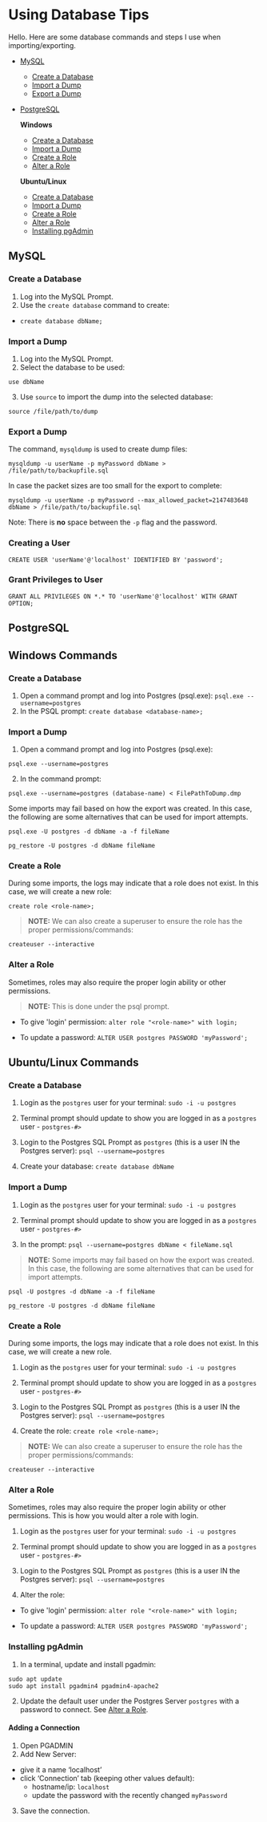 Using Database Tips
====
Hello.  Here are some database commands and steps I use when importing/exporting.

- [MySQL](#mysql)
  * [Create a Database](#create-a-database)
  * [Import a Dump](#import-a-dump)
  * [Export a Dump](#export-a-dump)
- [PostgreSQL](#postgresql)

  **Windows**
  * [Create a Database](#create-a-database-1)
  * [Import a Dump](#import-a-dump-1)
  * [Create a Role](#create-a-role)
  * [Alter a Role](#alter-a-role)
  
  **Ubuntu/Linux**
  * [Create a Database](#create-a-database-2)
  * [Import a Dump](#import-a-dump-2)
  * [Create a Role](#create-a-role-1)
  * [Alter a Role](#alter-a-role-1)
  * [Installing pgAdmin](#installing-pgadmin)

MySQL
-----
### Create a Database
1. Log into the MySQL Prompt.
2. Use the `create database` command to create:
* `create database dbName;`

### Import a Dump

1. Log into the MySQL Prompt.
2. Select the database to be used:

`use dbName`

3. Use `source` to import the dump into the selected database:

`source /file/path/to/dump`

### Export a Dump
The command, `mysqldump` is used to create dump files:

`mysqldump -u userName -p myPassword dbName > /file/path/to/backupfile.sql`

In case the packet sizes are too small for the export to complete:

`mysqldump -u userName -p myPassword --max_allowed_packet=2147483648 dbName > /file/path/to/backupfile.sql`

Note: There is **no** space between the `-p` flag and the password.

### Creating a User
`CREATE USER 'userName'@'localhost' IDENTIFIED BY 'password';`

### Grant Privileges to User
`GRANT ALL PRIVILEGES ON *.* TO 'userName'@'localhost' WITH GRANT OPTION;`


PostgreSQL
-----

## Windows Commands

### Create a Database
1. Open a command prompt and log into Postgres (psql.exe):
`psql.exe --username=postgres`
2. In the PSQL prompt:
`create database <database-name>;`

### Import a Dump
1. Open a command prompt and log into Postgres (psql.exe):

`psql.exe --username=postgres`

2. In the command prompt:

`psql.exe --username=postgres (database-name) < FilePathToDump.dmp`

Some imports may fail based on how the export was created.  In this case, the following are some alternatives that can be used for import attempts.

```
psql.exe -U postgres -d dbName -a -f fileName

pg_restore -U postgres -d dbName fileName
```

### Create a Role
During some imports, the logs may indicate that a role does not exist.  In this case, we will create a new role:

`create role <role-name>;`

> **NOTE:** We can also create a superuser to ensure the role has the proper permissions/commands:

`createuser --interactive`

### Alter a Role
Sometimes, roles may also require the proper login ability or other permissions.

> **NOTE:** This is done under the psql prompt.

- To give 'login' permission:
`alter role "<role-name>" with login;`

- To update a password: 
`ALTER USER postgres PASSWORD 'myPassword';`


## Ubuntu/Linux Commands

### Create a Database
1. Login as the `postgres` user for your terminal:
`sudo -i -u postgres`
2. Terminal prompt should update to show you are logged in as a `postgres` user - `postgres-#>`

3. Login to the Postgres SQL Prompt as `postgres` (this is a user IN the Postgres server):
`psql --username=postgres`

4. Create your database: 
`create database dbName`

### Import a Dump

1. Login as the `postgres` user for your terminal:
`sudo -i -u postgres`

2. Terminal prompt should update to show you are logged in as a `postgres` user - `postgres-#>`

3. In the prompt:
`psql --username=postgres dbName < fileName.sql`

> **NOTE:** Some imports may fail based on how the export was created.  In this case, the following are some alternatives that can be used for import attempts.

```
psql -U postgres -d dbName -a -f fileName

pg_restore -U postgres -d dbName fileName
```

### Create a Role

During some imports, the logs may indicate that a role does not exist.  In this case, we will create a new role.

1. Login as the `postgres` user for your terminal:
`sudo -i -u postgres`

2. Terminal prompt should update to show you are logged in as a `postgres` user - `postgres-#>`

3. Login to the Postgres SQL Prompt as `postgres` (this is a user IN the Postgres server):
`psql --username=postgres`

4. Create the role: 
`create role <role-name>;`

> **NOTE:** We can also create a superuser to ensure the role has the proper permissions/commands:

`createuser --interactive`

### Alter a Role

Sometimes, roles may also require the proper login ability or other permissions.  This is how you would alter a role with login.

1. Login as the `postgres` user for your terminal:
`sudo -i -u postgres`

2. Terminal prompt should update to show you are logged in as a `postgres` user - `postgres-#>`

3. Login to the Postgres SQL Prompt as `postgres` (this is a user IN the Postgres server):
`psql --username=postgres`

4. Alter the role:

- To give 'login' permission:
`alter role "<role-name>" with login;`

- To update a password: 
`ALTER USER postgres PASSWORD 'myPassword';`

### Installing pgAdmin

1) In a terminal, update and install pgadmin:

```
sudo apt update
sudo apt install pgadmin4 pgadmin4-apache2
```

2) Update the default user under the Postgres Server `postgres` with a password to connect.  See [Alter a Role](#alter-a-role-1).

#### Adding a Connection
1. Open PGADMIN
2. Add New Server:
- give it a name ‘localhost’
- click ‘Connection’ tab (keeping other values default):
  - hostname/ip: `localhost`
  - update the password with the recently changed `myPassword`
3. Save the connection.
